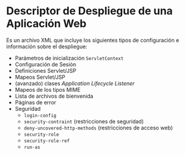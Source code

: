 # Descriptor de Despliegue de una Aplicación Web

Es un archivo XML que incluye los siguientes tipos de configuración e información sobre el despliegue:

- Parámetros de inicialización `ServletContext`
- Configuración de Sesión
- Definiciones Servlet/JSP
- Mapeos Servlet/JSP
- (avanzado) clases _Application Lifecycle Listener_
- Mapeos de los tipos MIME
- Lista de archivos de bienvenida
- Páginas de error
- Seguridad
    - `login-config`
    - `security-contraint` (restricciones de seguridad)
    - `deny-uncovered-http-methods` (restricciones de acceso web)
    - `security-role`
    - `security-role-ref`
    - `run-as`


